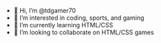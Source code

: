 - 👋 Hi, I’m @tdgamer70
- 👀 I’m interested in coding, sports, and gaming
- 🌱 I’m currently learning HTML/CSS
- 💞️ I’m looking to collaborate on HTML/CSS games

<!---
tdgamer70/tdgamer70 is a ✨ special ✨ repository because its `README.md` (this file) appears on your GitHub profile.
You can click the Preview link to take a look at your changes.
--->
